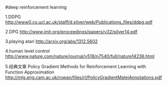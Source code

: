 #deep reinforcement learning

1.DDPG http://www0.cs.ucl.ac.uk/staff/d.silver/web/Publications_files/ddpg.pdf

2.DPG http://www.jmlr.org/proceedings/papers/v32/silver14.pdf

3.playing atari http://arxiv.org/abs/1312.5602

4.human level control http://www.nature.com/nature/journal/v518/n7540/full/nature14236.html

5.经典文章 Policy Gradient Methods for Reinforcement Learning with Function Approximation
http://mlg.eng.cam.ac.uk/rowan/files/rl/PolicyGradientMatejAnnotations.pdf
